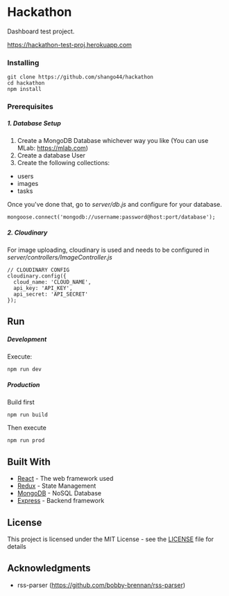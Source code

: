 # Hackathon

Dashboard test project.

https://hackathon-test-proj.herokuapp.com

### Installing


```
git clone https://github.com/shango44/hackathon
cd hackathon
npm install
```

### Prerequisites

##### 1. Database Setup
1. Create a MongoDB Database whichever way you like
(You can use MLab: https://mlab.com)
2. Create a database User
3. Create the following collections: 
* users
* images
* tasks

Once you've done that, go to _server/db.js_ and configure for your database.
```
mongoose.connect('mongodb://username:password@host:port/database');
```

##### 2. Cloudinary
For image uploading, cloudinary is used and needs to be configured in _server/controllers/ImageController.js_
```
// CLOUDINARY CONFIG
cloudinary.config({ 
  cloud_name: 'CLOUD_NAME', 
  api_key: 'API_KEY', 
  api_secret: 'API_SECRET' 
});
```
## Run
##### Development
Execute:
```
npm run dev
```
##### Production
Build first
```
npm run build
```
Then execute
```
npm run prod
```



## Built With

* [React](https://reactjs.org/) - The web framework used
* [Redux](https://redux.js.org/) - State Management
* [MongoDB](https://www.mongodb.com/) - NoSQL Database
* [Express](https://expressjs.com/) - Backend framework

## License

This project is licensed under the MIT License - see the [LICENSE](https://github.com/shango44/hackathon/LICENSE) file for details

## Acknowledgments
* rss-parser (https://github.com/bobby-brennan/rss-parser)
